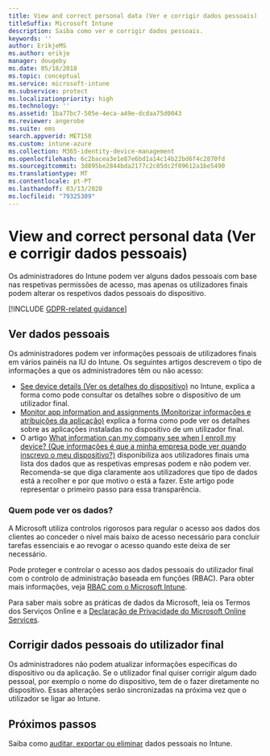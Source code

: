 ```yaml
---
title: View and correct personal data (Ver e corrigir dados pessoais)
titleSuffix: Microsoft Intune
description: Saiba como ver e corrigir dados pessoais.
keywords: ''
author: ErikjeMS
ms.author: erikje
manager: dougeby
ms.date: 05/18/2018
ms.topic: conceptual
ms.service: microsoft-intune
ms.subservice: protect
ms.localizationpriority: high
ms.technology: ''
ms.assetid: 1ba77bc7-505e-4eca-a49e-dcdaa75d0043
ms.reviewer: angerobe
ms.suite: ems
search.appverid: MET150
ms.custom: intune-azure
ms.collection: M365-identity-device-management
ms.openlocfilehash: 6c2bacea3e1e87e6bd1a14c14b22bd6f4c2870fd
ms.sourcegitcommit: 3d895be2844bda2177c2c85dc2f09612a1be5490
ms.translationtype: MT
ms.contentlocale: pt-PT
ms.lasthandoff: 03/13/2020
ms.locfileid: "79325309"
---
```

# <a name="view-and-correct-personal-data"></a>View and correct personal data (Ver e corrigir dados pessoais)

Os administradores do Intune podem ver alguns dados pessoais com base nas respetivas permissões de acesso, mas apenas os utilizadores finais podem alterar os respetivos dados pessoais do dispositivo.

[!INCLUDE [GDPR-related guidance](../includes/gdpr-dsr-and-stp-note.md)]


## <a name="view-personal-data"></a>Ver dados pessoais

Os administradores podem ver informações pessoais de utilizadores finais em vários painéis na IU do Intune. Os seguintes artigos descrevem o tipo de informações a que os administradores têm ou não acesso:
- [See device details (Ver os detalhes do dispositivo)](../remote-actions/device-inventory.md) no Intune, explica a forma como pode consultar os detalhes sobre o dispositivo de um utilizador final.
- [Monitor app information and assignments (Monitorizar informações e atribuições da aplicação)](../apps/apps-monitor.md) explica a forma como pode ver os detalhes sobre as aplicações instaladas no dispositivo de um utilizador final.
- O artigo [What information can my company see when I enroll my device? (Que informações é que a minha empresa pode ver quando inscrevo o meu dispositivo?)](https://docs.microsoft.com/user-help/what-info-can-your-company-see-when-you-enroll-your-device-in-intune) disponibiliza aos utilizadores finais uma lista dos dados que as respetivas empresas podem e não podem ver. Recomenda-se que diga claramente aos utilizadores que tipo de dados está a recolher e por que motivo o está a fazer. Este artigo pode representar o primeiro passo para essa transparência.

### <a name="who-can-view-the-data"></a>Quem pode ver os dados?

A Microsoft utiliza controlos rigorosos para regular o acesso aos dados dos clientes ao conceder o nível mais baixo de acesso necessário para concluir tarefas essenciais e ao revogar o acesso quando este deixa de ser necessário. 

Pode proteger e controlar o acesso aos dados pessoais do utilizador final com o controlo de administração baseada em funções (RBAC). Para obter mais informações, veja [RBAC com o Microsoft Intune](../fundamentals/role-based-access-control.md).

Para saber mais sobre as práticas de dados da Microsoft, leia os Termos dos Serviços Online e a [Declaração de Privacidade do Microsoft Online Services](https://go.microsoft.com/fwlink/p/?linkid=131004&clcid=0x409). 

## <a name="correct-end-user-personal-data"></a>Corrigir dados pessoais do utilizador final

Os administradores não podem atualizar informações específicas do dispositivo ou da aplicação. Se o utilizador final quiser corrigir algum dado pessoal, por exemplo o nome do dispositivo, tem de o fazer diretamente no dispositivo. Essas alterações serão sincronizadas na próxima vez que o utilizador se ligar ao Intune.


## <a name="next-steps"></a>Próximos passos

Saiba como [auditar, exportar ou eliminar](privacy-data-audit-export-delete.md) dados pessoais no Intune.
